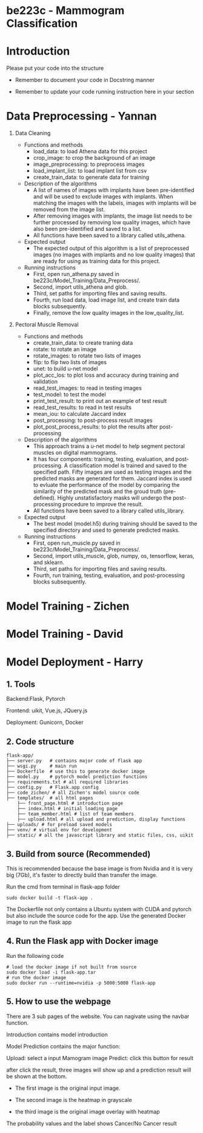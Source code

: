 # be223c - Mammogram Classification


# Introduction

Please put your code into the structure

* Remember to document your code in Docstring manner

* Remember to update your code running instruction here in your section


# Data Preprocessing - Yannan

1. Data Cleaning
	- Functions and methods
		- load_data: to load Athena data for this project
		- crop_image: to crop the background of an image
		- image_preprocessing: to preprocess images
		- load_implant_list: to load implant list from csv
		- create_train_data: to generate data for training
	- Description of the algorithms
		- A list of names of images with implants have been pre-identified and will be used to exclude images with implants. When matching the images with the labels, images with implants will be removed from the image list.
		- After removing images with implants, the image list needs to be further processed by removing low quality images, which have also been pre-identified and saved to a list. 
		- All functions have been saved to a library called utils_athena. 
	- Expected output
		- The expected output of this algorithm is a list of preprocessed images (no images with implants and no low quality images) that are ready for using as training data for this project. 
	- Running instructions
		- First, open run_athena.py saved in be223c/Model_Training/Data_Preprocess/. 
		- Second, import utils_athena and glob.
		- Third, set paths for importing files and saving results.
		- Fourth, run load data, load image list, and create train data blocks subsequently.
		- Finally, remove the low quality images in the low_quality_list.

2. Pectoral Muscle Removal
	- Functions and methods
		- create_train_data: to create traning data
		- rotate: to rotate an image
		- rotate_images: to rotate two lists of images
		- flip: to flip two lists of images
		- unet: to build u-net model
		- plot_acc_los: to plot loss and accuracy during training and validation
 		- read_test_images: to read in testing images
		- test_model: to test the model
		- print_test_result: to print out an example of test result
		- read_test_results: to read in test results	
		- mean_iou: to calculate Jaccard index
		- post_processing: to post-process result images
		- plot_post_process_results: to plot the results after post-processing
	- Description of the algorithms
		- This approach trains a u-net model to help segment pectoral muscles on digital mammograms.
		- It has four components: training, testing, evaluation, and post-processing. A classification model is trained and saved to the specified path. Fifty images are used as testing images and the predicted masks are generated for them. Jaccard index is used to evluate the performance of the model by comparing the similarity of the predicted mask and the groud truth (pre-defined). Highly unstatisfactory masks will undergo the post-processing procedure to improve the result. 
		- All functions have been saved to a library called utils_library. 
	- Expected output
		- The best model (model.h5) during training should be saved to the specified directory and used to generate predicted masks. 
	- Running instructions
		- First, open run_muscle.py saved in be223c/Model_Training/Data_Preprocess/. 
		- Second, import utils_muscle, glob, numpy, os, tensorflow, keras, and sklearn.
		- Third, set paths for importing files and saving results.
		- Fourth, run training, testing, evaluation, and post-processing blocks subsequently.

# Model Training - Zichen



# Model Training - David


# Model Deployment - Harry

## 1. Tools
   Backend:Flask, Pytorch
   
   Frontend: uikit, Vue.js, JQuery.js
   
   Deployment: Gunicorn, Docker

## 2. Code structure
   ```
   flask-app/
   ├── server.py   # contains major code of flask app
   ├── wsgi.py     # main run
   ├── Dockerfile  # use this to generate docker image
   ├── model.py    # pytorch model prediction functions
   ├── requirements.txt # all required libraries
   ├── config.py   # Flask.app config
   ├── code_zichen/ # all Zichen's model source code
   ├── templates/  # all html pages
       ├── front_page.html # introduction page
       ├── index.html # initial loading page
       ├── team_member.html # list of team members
       ├── upload.html # all upload and prediction, display functions
   ├── uploads/ # for preload saved models
   ├── venv/ # virtual env for development
   ├── static/ # all the javascript library and static files, css, uikit
   
   ```
   
## 3. Build from source (Recommended)

This is recommended because the base image is from Nvidia
and it is very big (7Gb), it's faster to directly build
than transfer the image.

Run the cmd from terminal in flask-app folder
    
    sudo docker build -t flask-app .
    
The Dockerfile not only contains a Ubuntu system with CUDA and pytorch but also
include the source code for the app.
Use the generated Docker image to run the flask app

## 4. Run the Flask app with Docker image

Run the following code
    
    # load the docker image if not built from source
    sudo docker load -i flask-app.tar
    # run the docker image
    sudo docker run --runtime=nvidia -p 5000:5000 flask-app


## 5. How to use the webpage

There are 3 sub pages of the website. You can nagivate 
using the navbar function.

Introduction contains model introduction

Model Prediction contains the major function:

Upload: select a input Mamogram image
Predict: click this button for result

after click the result, three images will show up and a 
prediction result will be shown at the bottom.

- The first image is the original input image.

- The second image is the heatmap in grayscale

- the third image is the original image overlay with heatmap

The probability values and the label shows Cancer/No Cancer result

    